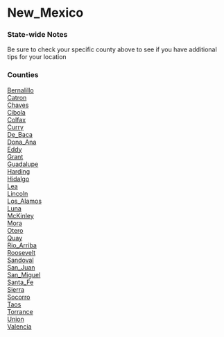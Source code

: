 # New_Mexico

### State-wide Notes
Be sure to check your specific county above to see if you have additional tips for your location

### Counties
[Bernalillo](Bernalillo.md)\
[Catron](Catron.md)\
[Chaves](Chaves.md)\
[Cibola](Cibola.md)\
[Colfax](Colfax.md)\
[Curry](Curry.md)\
[De_Baca](De_Baca.md)\
[Dona_Ana](Dona_Ana.md)\
[Eddy](Eddy.md)\
[Grant](Grant.md)\
[Guadalupe](Guadalupe.md)\
[Harding](Harding.md)\
[Hidalgo](Hidalgo.md)\
[Lea](Lea.md)\
[Lincoln](Lincoln.md)\
[Los_Alamos](Los_Alamos.md)\
[Luna](Luna.md)\
[McKinley](McKinley.md)\
[Mora](Mora.md)\
[Otero](Otero.md)\
[Quay](Quay.md)\
[Rio_Arriba](Rio_Arriba.md)\
[Roosevelt](Roosevelt.md)\
[Sandoval](Sandoval.md)\
[San_Juan](San_Juan.md)\
[San_Miguel](San_Miguel.md)\
[Santa_Fe](Santa_Fe.md)\
[Sierra](Sierra.md)\
[Socorro](Socorro.md)\
[Taos](Taos.md)\
[Torrance](Torrance.md)\
[Union](Union.md)\
[Valencia](Valencia.md)